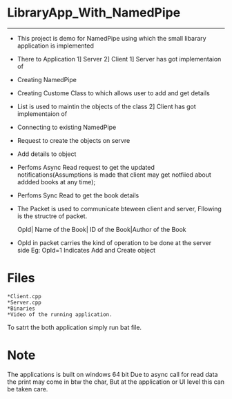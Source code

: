 # LibraryApp_With_NamedPipe

***************************************************
* This project is demo for NamedPipe using which the small libarary application is implemented
* There to Application 
   1] Server
   2] Client
   1] Server has got implementaion of
* Creating  NamedPipe
* Creating  Custome Class to which allows user to add and get details
* List is used to maintin the objects of the class
   2] Client has got implementaion of
* Connecting to existing NamedPipe
* Request to create the objects on servre
* Add details to object
* Perfoms Async Read request to get the updated notifications(Assumptions is made that client may get notfiied about addded
      books at any time);
* Perfoms Sync Read to get the book details
    
* The Packet is used to communicate bteween client and server, Fllowing is the structre of packet.

   OpId| Name of the Book|  ID of the Book|Author of the Book

       
 * OpId in packet carries the kind of operation to be done at the server side
    Eg: OpId=1 Indicates Add and Create object 
 
 
 # Files
    *Client.cpp
    *Server.cpp
    *Binaries
    *Video of the running application.
 To satrt the both application simply run bat file.
 
# Note
  The applications is built on windows 64 bit
  Due to async call for read data the print may come in btw the char, But at the application or UI level this can be taken care.
